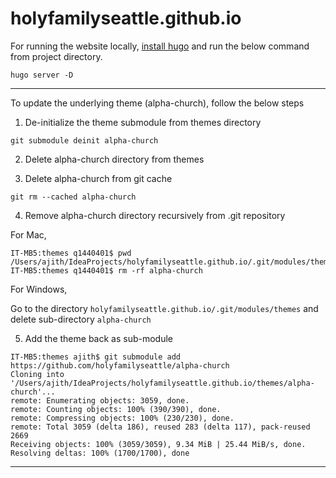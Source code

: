 # holyfamilyseattle.github.io


For running the website locally, [install hugo](https://gohugo.io/getting-started/installing/) and run the below command from project directory.

```
hugo server -D  
```

---

To update the underlying theme (alpha-church), follow the below steps

1. De-initialize the theme submodule from themes directory

```
git submodule deinit alpha-church
```

2. Delete alpha-church directory from themes

3. Delete alpha-church from git cache

```
git rm --cached alpha-church
```

4. Remove alpha-church directory recursively from .git repository

For Mac,

```
IT-MB5:themes q1440401$ pwd
/Users/ajith/IdeaProjects/holyfamilyseattle.github.io/.git/modules/themes
IT-MB5:themes q1440401$ rm -rf alpha-church
```

For Windows, 

Go to the directory `holyfamilyseattle.github.io/.git/modules/themes` and delete sub-directory `alpha-church`

5. Add the theme back as sub-module

```
IT-MB5:themes ajith$ git submodule add https://github.com/holyfamilyseattle/alpha-church
Cloning into '/Users/ajith/IdeaProjects/holyfamilyseattle.github.io/themes/alpha-church'...
remote: Enumerating objects: 3059, done.
remote: Counting objects: 100% (390/390), done.
remote: Compressing objects: 100% (230/230), done.
remote: Total 3059 (delta 186), reused 283 (delta 117), pack-reused 2669
Receiving objects: 100% (3059/3059), 9.34 MiB | 25.44 MiB/s, done.
Resolving deltas: 100% (1700/1700), done
```

---



